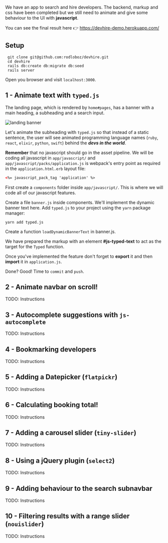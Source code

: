 We have an app to search and hire developers. The backend, markup and css have been completed but we still need to animate and give some behaviour to the UI with **javascript**.

You can see the final result here :point_right: https://devhire-demo.herokuapp.com/

## Setup

```shell
 git clone git@github.com:rodloboz/devhire.git
 cd devhire
 rails db:create db:migrate db:seed
 rails server
```

Open you browser and visit `localhost:3000`.

## 1 - Animate text with `typed.js`

The landing page, which is rendered by `home#pages`, has a banner with a main heading, a subheading and a search input.

![landing banner](https://github.com/rodloboz/workshops/blob/master/images/01-devhire/Screen%20Shot%202018-11-02%20at%2009.53.35.png?raw=true)

Let's animate the subheading with `typed.js` so that instead of a static sentence, the user will see animated programming language names (`ruby`, `react`, `elixir`, `python`, `swift`) behind the **_devs in the world_**.

**Remember** that no javascript should go in the asset pipeline. We will be coding all javascript in `app/javascript/` and `app/javascript/packs/application.js` is webpack's entry point as required in the `application.html.erb` layout file:

```html
<%= javascript_pack_tag 'application' %>
```

First create a `components` folder inside `app/javascript/`. This is where we will code all of our javascript features.

Create a file `banner.js` inside components. We'll implement the dynamic banner text here. Add `typed.js` to your project using the `yarn` package manager:
```shell
yarn add typed.js
````
Create a function `loadDynamicBannerText` in banner.js.

We have prepared the markup with an element **#js-typed-text** to act as the target for the `Typed` function.

Once you've implemented the feature don't forget to **export** it and then **import** it in `application.js`.

Done? Good! Time to `commit` and `push`.

## 2 - Animate navbar on scroll!
TODO: Instructions

## 3 - Autocomplete suggestions with `js-autocomplete`
TODO: Instructions
## 4 - Bookmarking developers
TODO: Instructions

## 5 - Adding a Datepicker (`flatpickr`)
TODO: Instructions

## 6 - Calculating booking total!
TODO: Instructions

## 7 - Adding a carousel slider (`tiny-slider`)
TODO: Instructions


## 8 - Using a jQuery plugin (`select2`)
TODO: Instructions


## 9 - Adding behaviour to the search subnavbar
TODO: Instructions


## 10 - Filtering results with a range slider (`nouislider`)
TODO: Instructions

